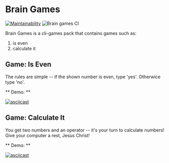 # Brain Games

[![Maintainability](https://api.codeclimate.com/v1/badges/a99a88d28ad37a79dbf6/maintainability)](https://codeclimate.com/github/codeclimate/codeclimate/maintainability) ![Brain games CI](https://github.com/vilagov/python-project-lvl1/workflows/Brain%20games%20CI/badge.svg)

Brain Games is a cli-games pack that contains games such as:
1. is even
2. calculate it

## Game: Is Even
The rules are simple -- if the shown number is even, type 'yes'. Otherwice type 'no'.

** Demo: **

[![asciicast](https://asciinema.org/a/HLrPB280jerWS74h8040mJpan.svg)](https://asciinema.org/a/HLrPB280jerWS74h8040mJpan)

## Game: Calculate It
You get two numbers and an operator -- it's your turn to calculate numbers! Give your computer a rest, Jesus Christ!

** Demo: **

[![asciicast](https://asciinema.org/a/WS7bUEjDpyTe45oYCSPe0chQK.svg)](https://asciinema.org/a/WS7bUEjDpyTe45oYCSPe0chQK)
